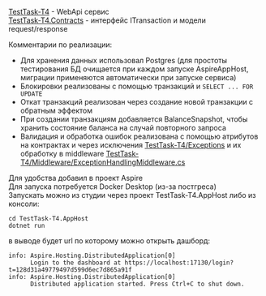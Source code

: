 [TestTask-T4](TestTask-T4) - WebApi сервис  
[TestTask-T4.Contracts](TestTask-T4.Contracts) - интерфейс ITransaction и модели request/response

Комментарии по реализации:
- Для хранения данных использовал Postgres (для простоты тестирования БД очищается при каждом запуске AspireAppHost, миграции применяются автоматически при запуске сервиса) 
- Блокировки реализованы с помощью транзакций и ``` SELECT ... FOR UPDATE ```
- Откат транзакций реализован через создание новой транзакции с обратным эффектом 
- При создании транзакциям добавляется BalanceSnapshot, чтобы хранить состояние баланса на случай повторного запроса
- Валидация и обработка ошибок реализована с помощью атрибутов на контрактах и через исключения [TestTask-T4/Exceptions](TestTask-T4/Exceptions) и их обработку в middleware [TestTask-T4/Middleware/ExceptionHandlingMiddleware.cs](TestTask-T4/Middleware/ExceptionHandlingMiddleware.cs)

Для удобства добавил в проект Aspire  
Для запуска потребуется Docker Desktop (из-за постгреса)  
Запускать можно из студии через проект TestTask-T4.AppHost либо из консоли:  
```
cd TestTask-T4.AppHost
dotnet run
```
в выводе будет url по которому можно открыть дашборд:
```
info: Aspire.Hosting.DistributedApplication[0]
      Login to the dashboard at https://localhost:17130/login?t=128d31a49779497d599d6ec7d865a91f
info: Aspire.Hosting.DistributedApplication[0]
      Distributed application started. Press Ctrl+C to shut down.
```



